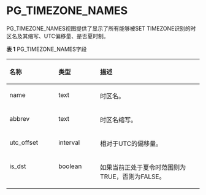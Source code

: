 # PG\_TIMEZONE\_NAMES<a name="ZH-CN_TOPIC_0289900200"></a>

PG\_TIMEZONE\_NAMES视图提供了显示了所有能够被SET TIMEZONE识别的时区名及其缩写、UTC偏移量、是否夏时制。

**表 1**  PG\_TIMEZONE\_NAMES字段

<a name="zh-cn_topic_0283137326_zh-cn_topic_0237122469_zh-cn_topic_0059778781_tc11b03753d064b3bbe0e29452b7b63de"></a>
<table><thead align="left"><tr id="zh-cn_topic_0283137326_zh-cn_topic_0237122469_zh-cn_topic_0059778781_rc4015d9454294c96bd802a7bcd3e283b"><th class="cellrowborder" valign="top" width="25.34%" id="mcps1.2.4.1.1"><p id="zh-cn_topic_0283137326_zh-cn_topic_0237122469_zh-cn_topic_0059778781_a41fbcf41228a42afa745fff103c65ec6"><a name="zh-cn_topic_0283137326_zh-cn_topic_0237122469_zh-cn_topic_0059778781_a41fbcf41228a42afa745fff103c65ec6"></a><a name="zh-cn_topic_0283137326_zh-cn_topic_0237122469_zh-cn_topic_0059778781_a41fbcf41228a42afa745fff103c65ec6"></a>名称</p>
</th>
<th class="cellrowborder" valign="top" width="21.560000000000002%" id="mcps1.2.4.1.2"><p id="zh-cn_topic_0283137326_zh-cn_topic_0237122469_zh-cn_topic_0059778781_abe973664784f44208d799e731dbce955"><a name="zh-cn_topic_0283137326_zh-cn_topic_0237122469_zh-cn_topic_0059778781_abe973664784f44208d799e731dbce955"></a><a name="zh-cn_topic_0283137326_zh-cn_topic_0237122469_zh-cn_topic_0059778781_abe973664784f44208d799e731dbce955"></a>类型</p>
</th>
<th class="cellrowborder" valign="top" width="53.1%" id="mcps1.2.4.1.3"><p id="zh-cn_topic_0283137326_zh-cn_topic_0237122469_zh-cn_topic_0059778781_a1bddec2d6ab1414298e87861ec99b004"><a name="zh-cn_topic_0283137326_zh-cn_topic_0237122469_zh-cn_topic_0059778781_a1bddec2d6ab1414298e87861ec99b004"></a><a name="zh-cn_topic_0283137326_zh-cn_topic_0237122469_zh-cn_topic_0059778781_a1bddec2d6ab1414298e87861ec99b004"></a>描述</p>
</th>
</tr>
</thead>
<tbody><tr id="zh-cn_topic_0283137326_zh-cn_topic_0237122469_zh-cn_topic_0059778781_ra532bfc115ed41b6bbdebc23faaae591"><td class="cellrowborder" valign="top" width="25.34%" headers="mcps1.2.4.1.1 "><p id="zh-cn_topic_0283137326_zh-cn_topic_0237122469_zh-cn_topic_0059778781_a4f5fb58ea7c64433b251795dddc55c0d"><a name="zh-cn_topic_0283137326_zh-cn_topic_0237122469_zh-cn_topic_0059778781_a4f5fb58ea7c64433b251795dddc55c0d"></a><a name="zh-cn_topic_0283137326_zh-cn_topic_0237122469_zh-cn_topic_0059778781_a4f5fb58ea7c64433b251795dddc55c0d"></a>name</p>
</td>
<td class="cellrowborder" valign="top" width="21.560000000000002%" headers="mcps1.2.4.1.2 "><p id="zh-cn_topic_0283137326_zh-cn_topic_0237122469_zh-cn_topic_0059778781_a59b55e4cc60c454f84f6462c2810327b"><a name="zh-cn_topic_0283137326_zh-cn_topic_0237122469_zh-cn_topic_0059778781_a59b55e4cc60c454f84f6462c2810327b"></a><a name="zh-cn_topic_0283137326_zh-cn_topic_0237122469_zh-cn_topic_0059778781_a59b55e4cc60c454f84f6462c2810327b"></a>text</p>
</td>
<td class="cellrowborder" valign="top" width="53.1%" headers="mcps1.2.4.1.3 "><p id="zh-cn_topic_0283137326_zh-cn_topic_0237122469_zh-cn_topic_0059778781_a8ac7a82bbf674f77b952d14b621d2ba1"><a name="zh-cn_topic_0283137326_zh-cn_topic_0237122469_zh-cn_topic_0059778781_a8ac7a82bbf674f77b952d14b621d2ba1"></a><a name="zh-cn_topic_0283137326_zh-cn_topic_0237122469_zh-cn_topic_0059778781_a8ac7a82bbf674f77b952d14b621d2ba1"></a>时区名。</p>
</td>
</tr>
<tr id="zh-cn_topic_0283137326_zh-cn_topic_0237122469_zh-cn_topic_0059778781_r153ae38e73054accaf7ca350c7861f21"><td class="cellrowborder" valign="top" width="25.34%" headers="mcps1.2.4.1.1 "><p id="zh-cn_topic_0283137326_zh-cn_topic_0237122469_zh-cn_topic_0059778781_ab5fda99ba84342558da7b3cbf4d5fce8"><a name="zh-cn_topic_0283137326_zh-cn_topic_0237122469_zh-cn_topic_0059778781_ab5fda99ba84342558da7b3cbf4d5fce8"></a><a name="zh-cn_topic_0283137326_zh-cn_topic_0237122469_zh-cn_topic_0059778781_ab5fda99ba84342558da7b3cbf4d5fce8"></a>abbrev</p>
</td>
<td class="cellrowborder" valign="top" width="21.560000000000002%" headers="mcps1.2.4.1.2 "><p id="zh-cn_topic_0283137326_zh-cn_topic_0237122469_zh-cn_topic_0059778781_a9b11e88f814945bd86e41b55bc0bc9b4"><a name="zh-cn_topic_0283137326_zh-cn_topic_0237122469_zh-cn_topic_0059778781_a9b11e88f814945bd86e41b55bc0bc9b4"></a><a name="zh-cn_topic_0283137326_zh-cn_topic_0237122469_zh-cn_topic_0059778781_a9b11e88f814945bd86e41b55bc0bc9b4"></a>text</p>
</td>
<td class="cellrowborder" valign="top" width="53.1%" headers="mcps1.2.4.1.3 "><p id="zh-cn_topic_0283137326_zh-cn_topic_0237122469_zh-cn_topic_0059778781_ada5ea0466c494e839d65ede1b8a5a390"><a name="zh-cn_topic_0283137326_zh-cn_topic_0237122469_zh-cn_topic_0059778781_ada5ea0466c494e839d65ede1b8a5a390"></a><a name="zh-cn_topic_0283137326_zh-cn_topic_0237122469_zh-cn_topic_0059778781_ada5ea0466c494e839d65ede1b8a5a390"></a>时区名缩写。</p>
</td>
</tr>
<tr id="zh-cn_topic_0283137326_zh-cn_topic_0237122469_zh-cn_topic_0059778781_r715555a13c3f406a9d573e9e8d83ad78"><td class="cellrowborder" valign="top" width="25.34%" headers="mcps1.2.4.1.1 "><p id="zh-cn_topic_0283137326_zh-cn_topic_0237122469_zh-cn_topic_0059778781_abcc569780f7f48cfb11e367d60de8ce9"><a name="zh-cn_topic_0283137326_zh-cn_topic_0237122469_zh-cn_topic_0059778781_abcc569780f7f48cfb11e367d60de8ce9"></a><a name="zh-cn_topic_0283137326_zh-cn_topic_0237122469_zh-cn_topic_0059778781_abcc569780f7f48cfb11e367d60de8ce9"></a>utc_offset</p>
</td>
<td class="cellrowborder" valign="top" width="21.560000000000002%" headers="mcps1.2.4.1.2 "><p id="zh-cn_topic_0283137326_zh-cn_topic_0237122469_zh-cn_topic_0059778781_a86085783e3a346e597a9b1995ac7a4fe"><a name="zh-cn_topic_0283137326_zh-cn_topic_0237122469_zh-cn_topic_0059778781_a86085783e3a346e597a9b1995ac7a4fe"></a><a name="zh-cn_topic_0283137326_zh-cn_topic_0237122469_zh-cn_topic_0059778781_a86085783e3a346e597a9b1995ac7a4fe"></a>interval</p>
</td>
<td class="cellrowborder" valign="top" width="53.1%" headers="mcps1.2.4.1.3 "><p id="zh-cn_topic_0283137326_zh-cn_topic_0237122469_zh-cn_topic_0059778781_aa5ad38c2d4074570804c8ea247c831ff"><a name="zh-cn_topic_0283137326_zh-cn_topic_0237122469_zh-cn_topic_0059778781_aa5ad38c2d4074570804c8ea247c831ff"></a><a name="zh-cn_topic_0283137326_zh-cn_topic_0237122469_zh-cn_topic_0059778781_aa5ad38c2d4074570804c8ea247c831ff"></a>相对于UTC的偏移量。</p>
</td>
</tr>
<tr id="zh-cn_topic_0283137326_zh-cn_topic_0237122469_zh-cn_topic_0059778781_r03054ac4baae4995903c6bd398e96019"><td class="cellrowborder" valign="top" width="25.34%" headers="mcps1.2.4.1.1 "><p id="zh-cn_topic_0283137326_zh-cn_topic_0237122469_zh-cn_topic_0059778781_a4357141e2c124ddc873580b06202f029"><a name="zh-cn_topic_0283137326_zh-cn_topic_0237122469_zh-cn_topic_0059778781_a4357141e2c124ddc873580b06202f029"></a><a name="zh-cn_topic_0283137326_zh-cn_topic_0237122469_zh-cn_topic_0059778781_a4357141e2c124ddc873580b06202f029"></a>is_dst</p>
</td>
<td class="cellrowborder" valign="top" width="21.560000000000002%" headers="mcps1.2.4.1.2 "><p id="zh-cn_topic_0283137326_zh-cn_topic_0237122469_zh-cn_topic_0059778781_ad0a257e025cf4df0a51e6525d810a775"><a name="zh-cn_topic_0283137326_zh-cn_topic_0237122469_zh-cn_topic_0059778781_ad0a257e025cf4df0a51e6525d810a775"></a><a name="zh-cn_topic_0283137326_zh-cn_topic_0237122469_zh-cn_topic_0059778781_ad0a257e025cf4df0a51e6525d810a775"></a><span id="zh-cn_topic_0283137326_zh-cn_topic_0237122469_text146221717173114"><a name="zh-cn_topic_0283137326_zh-cn_topic_0237122469_text146221717173114"></a><a name="zh-cn_topic_0283137326_zh-cn_topic_0237122469_text146221717173114"></a>boolean</span></p>
</td>
<td class="cellrowborder" valign="top" width="53.1%" headers="mcps1.2.4.1.3 "><p id="zh-cn_topic_0283137326_zh-cn_topic_0237122469_zh-cn_topic_0059778781_add2c054337f54b8185d2aa619349eec3"><a name="zh-cn_topic_0283137326_zh-cn_topic_0237122469_zh-cn_topic_0059778781_add2c054337f54b8185d2aa619349eec3"></a><a name="zh-cn_topic_0283137326_zh-cn_topic_0237122469_zh-cn_topic_0059778781_add2c054337f54b8185d2aa619349eec3"></a>如果当前正处于夏令时范围则为TRUE，否则为FALSE。</p>
</td>
</tr>
</tbody>
</table>
